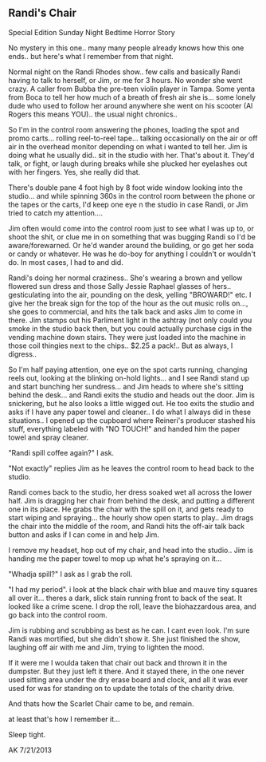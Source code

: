 ﻿## Randi's Chair

Special Edition Sunday Night Bedtime Horror Story

No mystery in this one.. many many people already knows how this one ends.. but here's what I remember from that night.

Normal night on the Randi Rhodes show.. few calls and basically Randi having to talk to herself, or Jim, or me for 3 hours. No wonder she went crazy. A caller from Bubba the pre-teen violin player in Tampa. Some yenta from Boca to tell her how much of a breath of fresh air she is... some lonely dude who used to follow her around anywhere she went on his scooter (Al Rogers this means YOU).. the usual night chronics..

So I'm in the control room answering the phones, loading the spot and promo carts... rolling reel-to-reel tape... talking occasionally on the air or off air in the overhead monitor depending on what i wanted to tell her. Jim is doing what he usually did.. sit in the studio with her. That's about it. They'd talk, or fight, or laugh during breaks while she plucked her eyelashes out with her fingers. Yes, she really did that.

There's double pane 4 foot high by 8 foot wide window looking into the studio... and while spinning 360s in the control room between the phone or the tapes or the carts, I'd keep one eye n the studio in case Randi, or Jim tried to catch my attention....

Jim often would come into the control room just to see what I was up to, or shoot the shit, or clue me in on something that was bugging Randi so I'd be aware/forewarned. Or he'd wander around the building, or go get her soda or candy or whatever. He was he do-boy for anything I couldn't or wouldn't do. In most cases, I had to and did.

Randi's doing her normal craziness.. She's wearing a brown and yellow flowered sun dress and those Sally Jessie Raphael glasses of hers.. gesticulating into the air, pounding on the desk, yelling "BROWARD!" etc. I give her the break sign for the top of the hour as the out music rolls on..., she goes to commercial, and hits the talk back and asks Jim to come in there. Jim stamps out his Parliment light in the ashtray (not only could you smoke in the studio back then, but you could actually purchase cigs in the vending machine down stairs. They were just loaded into the machine in those coil thingies next to the chips.. $2.25 a pack!.. But as always, I digress..

So I'm half paying attention, one eye on the spot carts running, changing reels out, looking at the blinking on-hold lights... and I see Randi stand up and start bunching her sundress... and Jim heads to where she's sitting behind the desk... and Randi exits the studio and heads out the door. Jim is snickering, but he also looks a little wigged out. He too exits the studio and asks if I have any paper towel and cleaner.. I do what I always did in these situations.. I opened up the cupboard where Reineri's producer stashed his stuff, everything labeled with "NO TOUCH!" and handed him the paper towel and spray cleaner.

"Randi spill coffee again?" I ask.

"Not exactly" replies Jim as he leaves the control room to head back to the studio.

Randi comes back to the studio, her dress soaked wet all across the lower half. Jim is dragging her chair from behind the desk, and putting a different one in its place. He grabs the chair with the spill on it, and gets ready to start wiping and spraying... the hourly show open starts to play.. Jim drags the chair into the middle of the room, and Randi hits the off-air talk back button and asks if I can come in and help Jim.

I remove my headset, hop out of my chair, and head into the studio.. Jim is handing me the paper towel to mop up what he's spraying on it...

"Whadja spill?" I ask as I grab the roll.

"I had my period". i look at the black chair with blue and mauve tiny squares all over it... theres a dark, slick stain running front to back of the seat. It looked like a crime scene. I drop the roll, leave the biohazzardous area, and go back into the control room.

Jim is rubbing and scrubbing as best as he can. I cant even look. I'm sure Randi was mortified, but she didn't show it. She just finished the show, laughing off air with me and Jim, trying to lighten the mood.

If it were me I woulda taken that chair out back and thrown it in the dumpster. But they just left it there. And it stayed there, in the one never used sitting area under the dry erase board and clock, and all it was ever used for was for standing on to update the totals of the charity drive.

And thats how the Scarlet Chair came to be, and remain.

at least that's how I remember it...

Sleep tight.

AK 7/21/2013
